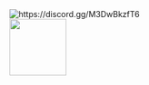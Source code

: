 
<div id="views">
     <img src="https://komarev.com/ghpvc/?username=dazziedez&style=flat&color=f48faa" alt="https://discord.gg/M3DwBkzfT6"/>
  </div>

<img src="https://c.tenor.com/b46GRzAmGeYAAAAi/chika-dance.gif" width="100"/>
